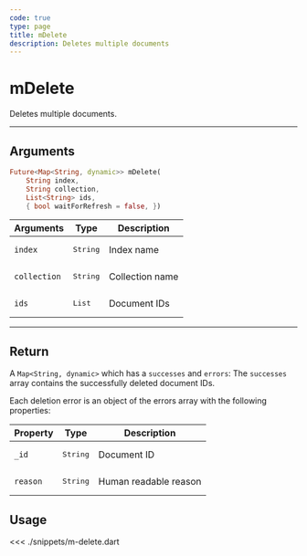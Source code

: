 ```yaml
---
code: true
type: page
title: mDelete
description: Deletes multiple documents
---
```


# mDelete

Deletes multiple documents.

---

## Arguments 

```dart
Future<Map<String, dynamic>> mDelete(
    String index,
    String collection,
    List<String> ids,
    { bool waitForRefresh = false, })
```

| Arguments          | Type                                                    | Description                       |
| ------------------ | ------------------------------------------------------- | --------------------------------- |
| `index`            | <pre>String</pre>                                       | Index name                        |
| `collection`       | <pre>String</pre>                                       | Collection name                   |
| `ids`              | <pre>List<String></pre>                            | Document IDs                      |
---

## Return

A `Map<String, dynamic>` which has a `successes` and `errors`:
The `successes` array contains the successfully deleted document IDs.

Each deletion error is an object of the errors array with the following properties:

| Property     | Type                                         | Description                      |
|------------- |--------------------------------------------- |--------------------------------- |
| `_id`        | <pre>String</pre>                            | Document ID                      |
| `reason`     | <pre>String</pre>                            | Human readable reason            |

## Usage

<<< ./snippets/m-delete.dart
